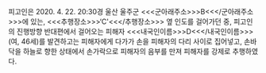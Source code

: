 피고인은 2020. 4. 22. 20:30경 울산 울주군 <<<군아래주소>>>B<<</군아래주소>>>에 있는, <<<추행장소>>>‘C'<<</추행장소>>> 옆 인도를 걸어가던 중, 피고인의 진행방향 반대편에서 걸어오는 피해자 <<<내국인이름>>>D<<</내국인이름>>>(여, 46세)를 발견하고는 피해자에게 다가가 손을 피해자의 다리 사이로 집어넣고, 손바닥을 하늘로 향한 상태에서 손가락으로 피해자의 음부를 만져 피해자를 강제로 추행하였다.
